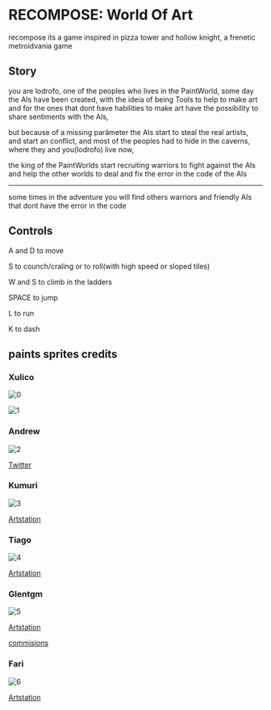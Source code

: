 # RECOMPOSE: World Of Art
recompose its a game inspired in pizza tower and hollow knight, a frenetic metroidvania game

## Story
you are lodrofo, one of the peoples who lives in the PaintWorld, some day the AIs have been created, with the ideia of being Tools to help to make art and for the ones that dont have habilities to make art have the possibility to share sentiments with the AIs, 

but because of a missing parâmeter the AIs start to steal the real artists, and start an conflict, and most of the peoples had to hide in the caverns, where they and you(lodrofo) live now,

the king of the PaintWorlds start recruiting warriors to fight against the AIs and help the other worlds to deal and fix the error in the code of the AIs

---

some times in the adventure you will find others warriors and friendly AIs that dont have the error in the code

## Controls

A and D to move

S to counch/craling or to roll(with high speed or sloped tiles)

W and S to climb in the ladders

SPACE to jump

L to run

K to dash

## paints sprites credits

### Xulico

![0](https://github.com/DOGamedev5/Recompose_World-of-Art/assets/87737053/06e99c9a-357c-4eb6-a619-6ff4ea76a31f)

![1](https://github.com/DOGamedev5/Recompose_World-of-Art/assets/87737053/ae4f93e0-815d-4f47-985d-eee2f5fe95a0)

### Andrew

![2](https://github.com/DOGamedev5/Recompose_World-of-Art/assets/87737053/13f1eb26-83a5-4679-ab78-bbd3b4d54151)

[Twitter](https://twitter.com/Andrew_px1)

### Kumuri

![3](https://github.com/DOGamedev5/Recompose_World-of-Art/assets/87737053/f01ed7e7-198f-4896-b9a0-286c19ba6261)

[Artstation](https://www.artstation.com/kumorikek/profile)

### Tiago

![4](https://github.com/DOGamedev5/Recompose_World-of-Art/assets/87737053/430c3d77-9102-43c1-bd3e-49018842fc46)

[Artstation](https://www.artstation.com/zoroaki)

### Glentgm

![5](https://github.com/DOGamedev5/Recompose_World-of-Art/assets/87737053/bbe9db91-9907-4149-94b2-18d9cca5c59e)

[Artstation](https://www.artstation.com/Glentgm)

[commisions](https://vgen.co/glentgm)

### Fari

![6](https://github.com/DOGamedev5/Recompose_World-of-Art/assets/87737053/2a6d6115-eee3-46b7-83fc-f0d651976c47)

[Artstation](https://www.artstation.com/fari16)


